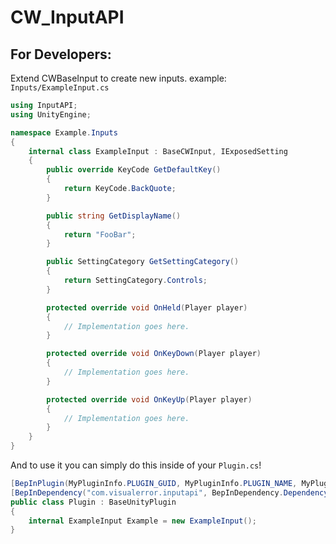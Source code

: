 # CW_InputAPI
 
## For Developers:

Extend CWBaseInput to create new inputs. example: `Inputs/ExampleInput.cs`
```csharp
using InputAPI;
using UnityEngine;

namespace Example.Inputs
{
    internal class ExampleInput : BaseCWInput, IExposedSetting
    {
        public override KeyCode GetDefaultKey()
        {
            return KeyCode.BackQuote;
        }

        public string GetDisplayName()
        {
            return "FooBar";
        }

        public SettingCategory GetSettingCategory()
        {
            return SettingCategory.Controls;
        }

        protected override void OnHeld(Player player)
        {
            // Implementation goes here.
        }

        protected override void OnKeyDown(Player player)
        {
            // Implementation goes here.
        }

        protected override void OnKeyUp(Player player)
        {
            // Implementation goes here.
        }
    }
}
```

And to use it you can simply do this inside of your `Plugin.cs`!
```csharp
[BepInPlugin(MyPluginInfo.PLUGIN_GUID, MyPluginInfo.PLUGIN_NAME, MyPluginInfo.PLUGIN_VERSION)]
[BepInDependency("com.visualerror.inputapi", BepInDependency.DependencyFlags.HardDependency)] // Be sure to have this!!
public class Plugin : BaseUnityPlugin
{
    internal ExampleInput Example = new ExampleInput();
}
```
